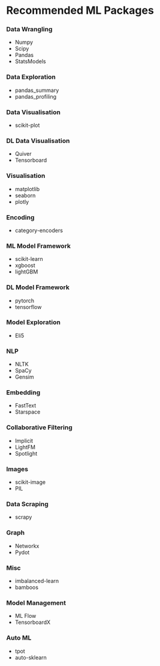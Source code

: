 # Recommended ML Packages

### Data Wrangling
- Numpy
- Scipy
- Pandas
- StatsModels

### Data Exploration
- pandas_summary
- pandas_profiling

### Data Visualisation
- scikit-plot

### DL Data Visualisation
- Quiver
- Tensorboard

### Visualisation
- matplotlib
- seaborn
- plotly

### Encoding
- category-encoders

### ML Model Framework
- scikit-learn
- xgboost
- lightGBM

### DL Model Framework
- pytorch
- tensorflow

### Model Exploration
- Eli5

### NLP
- NLTK
- SpaCy
- Gensim

### Embedding
- FastText
- Starspace

### Collaborative Filtering
- Implicit
- LightFM
- Spotlight

### Images
- scikit-image
- PIL

### Data Scraping
- scrapy

### Graph
- Networkx
- Pydot

### Misc
- imbalanced-learn
- bamboos

### Model Management
- ML Flow
- TensorboardX

### Auto ML 
- tpot
- auto-sklearn
